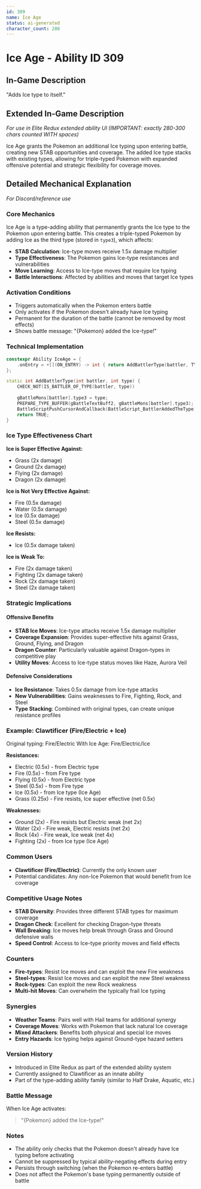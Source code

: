 ```yaml
---
id: 309
name: Ice Age
status: ai-generated
character_count: 280
---
```


# Ice Age - Ability ID 309

## In-Game Description
"Adds Ice type to itself."

## Extended In-Game Description
*For use in Elite Redux extended ability UI (IMPORTANT: exactly 280-300 chars counted WITH spaces)*

Ice Age grants the Pokemon an additional Ice typing upon entering battle, creating new STAB opportunities and coverage. The added Ice type stacks with existing types, allowing for triple-typed Pokemon with expanded offensive potential and strategic flexibility for coverage moves.

## Detailed Mechanical Explanation
*For Discord/reference use*

### Core Mechanics
Ice Age is a type-adding ability that permanently grants the Ice type to the Pokemon upon entering battle. This creates a triple-typed Pokemon by adding Ice as the third type (stored in `type3`), which affects:

- **STAB Calculation**: Ice-type moves receive 1.5x damage multiplier
- **Type Effectiveness**: The Pokemon gains Ice-type resistances and vulnerabilities
- **Move Learning**: Access to Ice-type moves that require Ice typing
- **Battle Interactions**: Affected by abilities and moves that target Ice types

### Activation Conditions
- Triggers automatically when the Pokemon enters battle
- Only activates if the Pokemon doesn't already have Ice typing
- Permanent for the duration of the battle (cannot be removed by most effects)
- Shows battle message: "{Pokemon} added the Ice-type!"

### Technical Implementation
```cpp
constexpr Ability IceAge = {
    .onEntry = +[](ON_ENTRY) -> int { return AddBattlerType(battler, TYPE_ICE); },
};

static int AddBattlerType(int battler, int type) {
    CHECK_NOT(IS_BATTLER_OF_TYPE(battler, type))
    
    gBattleMons[battler].type3 = type;
    PREPARE_TYPE_BUFFER(gBattleTextBuff2, gBattleMons[battler].type3);
    BattleScriptPushCursorAndCallback(BattleScript_BattlerAddedTheType);
    return TRUE;
}
```

### Ice Type Effectiveness Chart
**Ice is Super Effective Against:**
- Grass (2x damage)
- Ground (2x damage) 
- Flying (2x damage)
- Dragon (2x damage)

**Ice is Not Very Effective Against:**
- Fire (0.5x damage)
- Water (0.5x damage)
- Ice (0.5x damage)
- Steel (0.5x damage)

**Ice Resists:**
- Ice (0.5x damage taken)

**Ice is Weak To:**
- Fire (2x damage taken)
- Fighting (2x damage taken)
- Rock (2x damage taken)
- Steel (2x damage taken)

### Strategic Implications

#### Offensive Benefits
- **STAB Ice Moves**: Ice-type attacks receive 1.5x damage multiplier
- **Coverage Expansion**: Provides super-effective hits against Grass, Ground, Flying, and Dragon
- **Dragon Counter**: Particularly valuable against Dragon-types in competitive play
- **Utility Moves**: Access to Ice-type status moves like Haze, Aurora Veil

#### Defensive Considerations
- **Ice Resistance**: Takes 0.5x damage from Ice-type attacks
- **New Vulnerabilities**: Gains weaknesses to Fire, Fighting, Rock, and Steel
- **Type Stacking**: Combined with original types, can create unique resistance profiles

### Example: Clawtificer (Fire/Electric + Ice)
Original typing: Fire/Electric
With Ice Age: Fire/Electric/Ice

**Resistances:**
- Electric (0.5x) - from Electric type
- Fire (0.5x) - from Fire type
- Flying (0.5x) - from Electric type
- Steel (0.5x) - from Fire type
- Ice (0.5x) - from Ice type (Ice Age)
- Grass (0.25x) - Fire resists, Ice super effective (net 0.5x)

**Weaknesses:**
- Ground (2x) - Fire resists but Electric weak (net 2x)
- Water (2x) - Fire weak, Electric resists (net 2x)
- Rock (4x) - Fire weak, Ice weak (net 4x)
- Fighting (2x) - from Ice type (Ice Age)

### Common Users
- **Clawtificer (Fire/Electric)**: Currently the only known user
- Potential candidates: Any non-Ice Pokemon that would benefit from Ice coverage

### Competitive Usage Notes
- **STAB Diversity**: Provides three different STAB types for maximum coverage
- **Dragon Check**: Excellent for checking Dragon-type threats
- **Wall Breaking**: Ice moves help break through Grass and Ground defensive walls
- **Speed Control**: Access to Ice-type priority moves and field effects

### Counters
- **Fire-types**: Resist Ice moves and can exploit the new Fire weakness
- **Steel-types**: Resist Ice moves and can exploit the new Steel weakness
- **Rock-types**: Can exploit the new Rock weakness
- **Multi-hit Moves**: Can overwhelm the typically frail Ice typing

### Synergies
- **Weather Teams**: Pairs well with Hail teams for additional synergy
- **Coverage Moves**: Works with Pokemon that lack natural Ice coverage
- **Mixed Attackers**: Benefits both physical and special Ice moves
- **Entry Hazards**: Ice typing helps against Ground-type hazard setters

### Version History
- Introduced in Elite Redux as part of the extended ability system
- Currently assigned to Clawtificer as an innate ability
- Part of the type-adding ability family (similar to Half Drake, Aquatic, etc.)

### Battle Message
When Ice Age activates:
> "{Pokemon} added the Ice-type!"

### Notes
- The ability only checks that the Pokemon doesn't already have Ice typing before activating
- Cannot be suppressed by typical ability-negating effects during entry
- Persists through switching (when the Pokemon re-enters battle)
- Does not affect the Pokemon's base typing permanently outside of battle